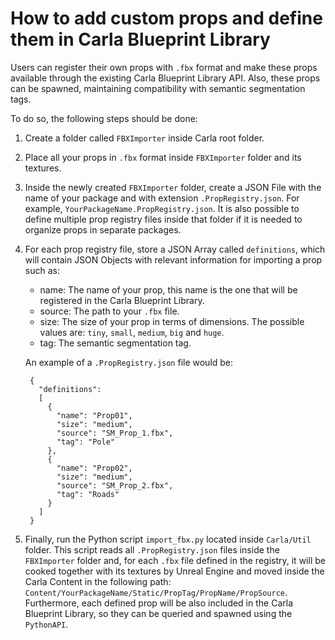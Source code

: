 <h1>How to add custom props and define them in Carla Blueprint Library</h1>

Users can register their own props with `.fbx` format and make these props available through the existing Carla Blueprint Library API. Also, these props can be spawned, maintaining compatibility with semantic segmentation tags.

To do so, the following steps should be done:

1. Create a folder called `FBXImporter` inside Carla root folder.
1. Place all your props in `.fbx` format inside `FBXImporter` folder and its textures.
1. Inside the newly created `FBXImporter` folder, create a JSON File with the name of your package and with extension `.PropRegistry.json`. For example, `YourPackageName.PropRegistry.json`. It is also possible to define multiple prop registry files inside that folder if it is needed to organize props in separate packages.
1. For each prop registry file, store a JSON Array called `definitions`, which will contain JSON Objects with relevant information for importing a prop such as:
    - name: The name of your prop, this name is the one that will be registered in the Carla Blueprint Library.
    - source: The path to your `.fbx` file.
    - size: The size of your prop in terms of dimensions. The possible values are: `tiny`, `small`, `medium`, `big` and `huge`.
    - tag: The semantic segmentation tag.

    An example of a `.PropRegistry.json` file would be:

        {
          "definitions":
          [
            {
              "name": "Prop01",
              "size": "medium",
              "source": "SM_Prop_1.fbx",
              "tag": "Pole"
            },
            {
              "name": "Prop02",
              "size": "medium",
              "source": "SM_Prop_2.fbx",
              "tag": "Roads"
            }
          ]
        }

1. Finally, run the Python script `import_fbx.py` located inside `Carla/Util` folder.
This script reads all `.PropRegistry.json` files inside the `FBXImporter` folder and, for each `.fbx` file defined in the registry, it will be cooked together with its textures by Unreal Engine and moved inside the Carla Content in the following path: `Content/YourPackageName/Static/PropTag/PropName/PropSource`.
Furthermore, each defined prop will be also included in the Carla Blueprint Library, so they can be queried and spawned using the `PythonAPI`.